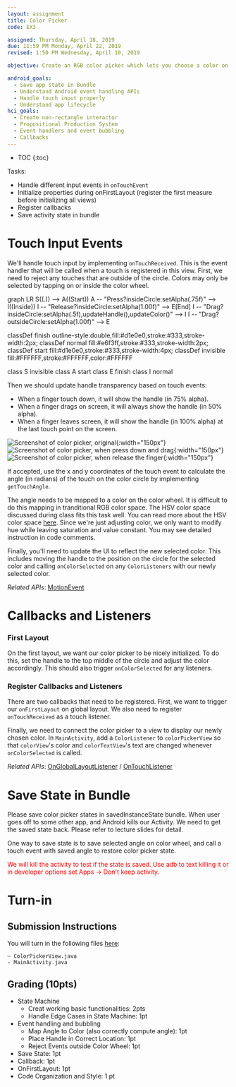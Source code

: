```yaml
---
layout: assignment
title: Color Picker
code: EX3

assigned: Thursday, April 18, 2019
due: 11:59 PM Monday, April 22, 2019
revised: 1:50 PM Wednesday, April 10, 2019

objective: Create an RGB color picker which lets you choose a color on a rainbow circle (color wheel).

android_goals:
  - Save app state in Bundle
  - Understand Android event handling APIs
  - Handle touch input properly
  - Understand app lifecycle
hci_goals:
  - Create non-rectangle interactor
  - Propositional Production System
  - Event handlers and event bubbling
  - Callbacks
---
```


- TOC
{:toc}

Tasks:
- Handle different input events in `onTouchEvent`
- Initialize properties during onFirstLayout (register the first measure before initializing all views)
- Register callbacks
- Save activity state in bundle

# Touch Input Events

We'll handle touch input by implementing `onTouchReceived`. This is the event handler that will be called when a touch is registered in this view. First, we need to reject any touches that are outside of the circle. Colors may only be selected by tapping on or inside the color wheel.

<!-- <span style="color:red"> XXX TODO: Check edge case: e.g., drag and move outside wheel, the handle stays in 50% alpha (should be 100% alpha). I added examples in test to check alpha of handle to check state.</span> -->

<div class="mermaid">
graph LR
S((.)) --> A((Start))
A -- "Press?insideCircle:setAlpha(.75f)" --> I((Inside))
I -- "Release?insideCircle:setAlpha(1.00f)" --> E[End]
I -- "Drag?insideCircle:setAlpha(.5f),updateHandle(),updateColor()" --> I
I -- "Drag?outsideCircle:setAlpha(1.00f)" --> E

classDef finish outline-style:double,fill:#d1e0e0,stroke:#333,stroke-width:2px;
classDef normal fill:#e6f3ff,stroke:#333,stroke-width:2px;
classDef start fill:#d1e0e0,stroke:#333,stroke-width:4px;
classDef invisible fill:#FFFFFF,stroke:#FFFFFF,color:#FFFFFF

class S invisible
class A start
class E finish
class I normal
</div>

Then we should update handle transparency based on touch events:
- When a finger touch down, it will show the handle (in 75% alpha).
- When a finger drags on screen, it will always show the handle (in 50% alpha).
- When a finger leaves screen, it will show the handle (in 100% alpha) at the last touch point on the screen.

![Screenshot of color picker, original](colorpicker-img/1.png){:width="150px"}
![Screenshot of color picker, when press down and drag](colorpicker-img/2.png){:width="150px"}
![Screenshot of color picker, when release the finger](colorpicker-img/3.png){:width="150px"}

If accepted, use the x and y coordinates of the touch event to calculate the angle (in radians) of the touch on the color circle by implementing `getTouchAngle`.

The angle needs to be mapped to a color on the color wheel. It is difficult to do this mapping in tranditional RGB color space. The HSV color space discussed during class fits this task well. You can read more about the HSV color space [here](https://en.wikipedia.org/wiki/HSL_and_HSV). Since we're just adjusting color, we only want to modify hue while leaving saturation and value constant. You may see detailed instruction in code comments.

Finally, you'll need to update the UI to reflect the new selected color. This includes moving the handle to the position on the circle for the selected color and calling `onColorSelected` on any `ColorListeners` with our newly selected color.


*Related APIs*:
[MotionEvent](https://developer.android.com/reference/android/view/MotionEvent)

# Callbacks and Listeners
### First Layout

On the first layout, we want our color picker to be nicely initialized. To do this, set the handle to the top middle of the circle and adjust the color accordingly. This should also trigger `onColorSelected` for any listeners.

### Register Callbacks and Listeners

There are two callbacks that need to be registered. First, we want to trigger our `onFirstLayout` on global layout. We also need to register `onTouchReceived` as a touch listener.

Finally, we need to connect the color picker to a view to display our newly chosen color. In `MainActivity`, add a `ColorListener` to `colorPickerView` so that `colorView`'s color and `colorTextView`'s text are changed whenever `onColorSelected` is called.

*Related APIs*:
[OnGlobalLayoutListener](https://developer.android.com/reference/android/view/ViewTreeObserver.OnGlobalLayoutListener) / [OnTouchListener](https://developer.android.com/reference/android/view/View.OnTouchListener)

# Save State in Bundle

Please save color picker states in savedInstanceState bundle. When user goes off to some other app, and Android kills our Activity. We need to get the saved state back. Please refer to lecture slides for detail.

One way to save state is to save selected angle on color wheel, and call a touch event with saved angle to restore color picker state.

<span style="color:red">We will kill the activity to test if the state is saved. Use adb to text killing it or in developer options set Apps -> Don't keep activity.</span>

# Turn-in

## Submission Instructions

You will turn in the following files <a href="javascript:alert('Turn-in link pending assignment release');">here</a>:

```
─ ColorPickerView.java
- MainActivity.java
```

## Grading (10pts)

- State Machine
  - Creat working basic functionalities: 2pts
  - Handle Edge Cases in State Machine: 1pt
- Event handling and bubbling
  - Map Angle to Color (also correctly compute angle): 1pt
  - Place Handle in Correct Location: 1pt
  - Reject Events outside Color Wheel: 1pt
- Save State: 1pt
- Callback: 1pt
- OnFirstLayout: 1pt
- Code Organization and Style: 1 pt
